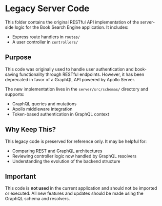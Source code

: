 # Legacy Server Code

This folder contains the original RESTful API implementation of the server-side logic for the Book Search Engine application. It includes:

- Express route handlers in `routes/`
- A user controller in `controllers/`

## Purpose

This code was originally used to handle user authentication and book-saving functionality through RESTful endpoints. However, it has been deprecated in favor of a GraphQL API powered by Apollo Server.

The new implementation lives in the `server/src/schemas/` directory and supports:

- GraphQL queries and mutations
- Apollo middleware integration
- Token-based authentication in GraphQL context

## Why Keep This?

This legacy code is preserved for reference only. It may be helpful for:
- Comparing REST and GraphQL architectures
- Reviewing controller logic now handled by GraphQL resolvers
- Understanding the evolution of the backend structure

## Important

This code is **not used** in the current application and should not be imported or executed. All new features and updates should be made using the GraphQL schema and resolvers.

